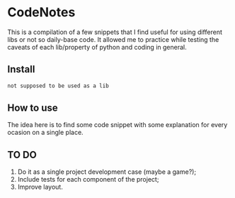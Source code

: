 CodeNotes
================

<!-- WARNING: THIS FILE WAS AUTOGENERATED! DO NOT EDIT! -->

This is a compilation of a few snippets that I find useful for using
different libs or not so daily-base code. It allowed me to practice
while testing the caveats of each lib/property of python and coding in
general.

## Install

``` sh
not supposed to be used as a lib
```

## How to use

The idea here is to find some code snippet with some explanation for
every ocasion on a single place.

## TO DO

1.  Do it as a single project development case (maybe a game?);
2.  Include tests for each component of the project;
3.  Improve layout.
